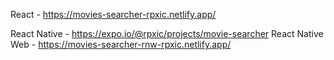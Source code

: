 React - https://movies-searcher-rpxic.netlify.app/

React Native - https://expo.io/@rpxic/projects/movie-searcher
React Native Web - https://movies-searcher-rnw-rpxic.netlify.app/
